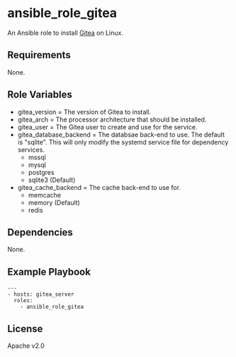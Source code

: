 # ansible_role_gitea

An Ansible role to install [Gitea](https://gitea.io/en-us/) on Linux.

## Requirements

None.

## Role Variables

* gitea_version = The version of Gitea to install.
* gitea_arch = The processor architecture that should be installed.
* gitea_user = The Gitea user to create and use for the service.
* gitea_database_backend = The databsae back-end to use. The default is "sqlite". This will only modify the systemd service file for dependency services.
    * mssql
    * mysql
    * postgres
    * sqlite3 (Default)
* gitea_cache_backend = The cache back-end to use for.
    * memcache
    * memory (Default)
    * redis

## Dependencies

None.

## Example Playbook

```
---
- hosts: gitea_server
  roles:
    - ansible_role_gitea
```

## License

Apache v2.0
